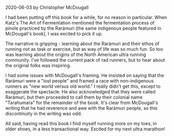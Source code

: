 2020-06-03
by Christopher McDougall

I had been putting off this book for a while, for no reason in particular. When Katz's The Art of Fermentation mentioned the fermentation process of pinole practiced by the Rarámuri (the same indigenous people featured in McDougall's book), I  was excited to pick it up.

The narrative is gripping - learning about the Rarámuri and their ethos of running not as task or exercise, but as way of life was so much fun. So too was learning about the origins of the North American ultra running community. I've followed the current pack of rad runners, but to hear about the original folks was inspiring.

I had some issues with McDougall's framing. He insisted on saying that the Rarámuri were a "lost people" and framed a race with non-indigenous runners as "new world versus old world." I really didn't get this, except to exaggerate the spectacle. He also acknowledged that they were called Rarámuri, but then proceeded to call them by their colonial name "Tarahumara" for the remainder of the book. It's clear from McDougall's writing that he had reverence and awe with the Rarámuri people, so this discontinuity in the writing was odd.

All said, having read this book I find myself running more on my toes, in older shoes, in a less transactional way. Excited for my next ultra marathon!
